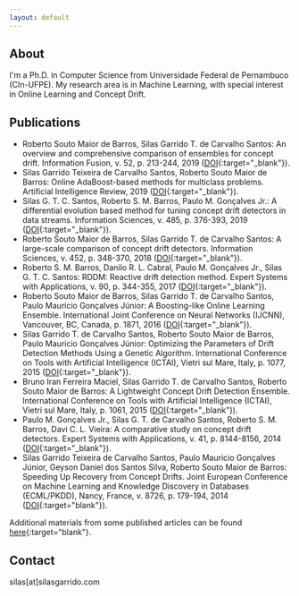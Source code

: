 ```yaml
---
layout: default
---
```


## About

I'm a Ph.D. in Computer Science from Universidade Federal de Pernambuco (CIn-UFPE). My research area is in Machine Learning, with special interest in Online Learning and Concept Drift.

## Publications


-  Roberto Souto Maior de Barros, Silas Garrido T. de Carvalho Santos: An overview and comprehensive comparison of ensembles for concept drift. Information Fusion, v. 52, p. 213-244, 2019 ([DOI](https://doi.org/10.1016/j.inffus.2019.03.006){:target="_blank"}).
-  Silas Garrido Teixeira de Carvalho Santos, Roberto Souto Maior de Barros: Online AdaBoost-based methods for multiclass problems. Artificial Intelligence Review, 2019 ([DOI](https://doi.org/10.1007/s10462-019-09696-6){:target="_blank"}).
-  Silas G. T. C. Santos, Roberto S. M. Barros, Paulo M. Gonçalves Jr.: A differential evolution based method for tuning concept drift detectors in data streams. Information Sciences, v. 485, p. 376-393, 2019 ([DOI](https://doi.org/10.1016/j.ins.2019.02.031){:target="_blank"}).
-  Roberto Souto Maior de Barros, Silas Garrido T. de Carvalho Santos: A large-scale comparison of concept drift detectors. Information Sciences, v. 452, p. 348-370, 2018 ([DOI](https://dx.doi.org/10.1016/j.ins.2018.04.014){:target="_blank"}).
-  Roberto S. M. Barros, Danilo R. L. Cabral, Paulo M. Gonçalves Jr., Silas G. T. C. Santos: RDDM: Reactive drift detection method. Expert Systems with Applications, v. 90, p. 344-355, 2017 ([DOI](https://dx.doi.org/10.1016/j.eswa.2017.08.023){:target="_blank"}).
-  Roberto Souto Maior de Barros, Silas Garrido T. de Carvalho Santos, Paulo Mauricio Gonçalves Júnior: A Boosting-like Online Learning Ensemble. International Joint Conference on Neural Networks (IJCNN), Vancouver, BC, Canada, p. 1871, 2016 ([DOI](https://dx.doi.org/10.1109/IJCNN.2016.7727427){:target="_blank"}).
-  Silas Garrido T. de Carvalho Santos, Roberto Souto Maior de Barros, Paulo Mauricio Gonçalves Júnior: Optimizing the Parameters of Drift Detection Methods Using a Genetic Algorithm. International Conference on Tools with Artificial Intelligence (ICTAI), Vietri sul Mare, Italy, p. 1077, 2015 ([DOI](https://dx.doi.org/10.1109/ICTAI.2015.153){:target="_blank"}).
-  Bruno Iran Ferreira Maciel, Silas Garrido T. de Carvalho Santos, Roberto Souto Maior de Barros: A Lightweight Concept Drift Detection Ensemble. International Conference on Tools with Artificial Intelligence (ICTAI), Vietri sul Mare, Italy, p. 1061, 2015 ([DOI](https://dx.doi.org/10.1109/ICTAI.2015.151){:target="_blank"}).
-  Paulo M. Gonçalves Jr., Silas G. T. de Carvalho Santos, Roberto S. M. Barros, Davi C. L. Vieira: A comparative study on concept drift detectors. Expert Systems with Applications, v. 41, p. 8144-8156, 2014 ([DOI](https://dx.doi.org/10.1016/j.eswa.2014.07.019){:target="_blank"}).
-  Silas Garrido Teixeira de Carvalho Santos, Paulo Mauricio Gonçalves Júnior, Geyson Daniel dos Santos Silva, Roberto Souto Maior de Barros: Speeding Up Recovery from Concept Drifts. Joint European Conference on Machine Learning and Knowledge Discovery in Databases (ECML/PKDD), Nancy, France, v. 8726, p. 179-194, 2014 ([DOI](https://dx.doi.org/10.1007/978-3-662-44845-8_12){:target="blank"}).

Additional materials from some published articles can be found [here](https://sites.google.com/site/moamethods/){:target="blank"}.

## Contact

silas[at]silasgarrido.com
